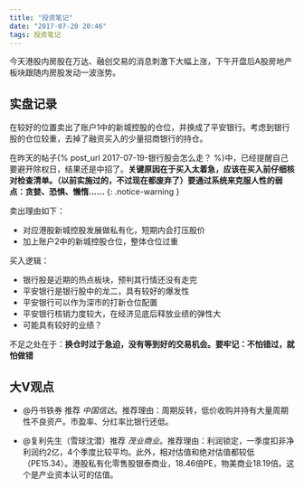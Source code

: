 ```yaml
---
title: "投资笔记"
date: "2017-07-20 20:46"
tags: 投资笔记
---
```


今天港股内房股在万达、融创交易的消息刺激下大幅上涨，下午开盘后A股房地产板块跟随内房股发动一波涨势。

## 实盘记录

在较好的位置卖出了账户1中的新城控股的仓位，并换成了平安银行。考虑到银行股的仓位较重，去掉了融资买入的少量招商银行的持仓。

在昨天的帖子{% post_url 2017-07-19-银行股会怎么走？ %}中，已经提醒自己要避开除权日，结果还是中招了。**关键原因在于买入太着急，应该在买入前仔细核对检查清单。（以前实施过的，不过现在都废弃了）要通过系统来克服人性的弱点：贪婪、恐惧、懒惰......**
{: .notice-warning }

卖出理由如下：

- 对应港股新城控股发展做私有化，短期内会打压股价
- 加上账户2中的新城控股仓位，整体仓位过重

买入逻辑：

- 银行股是近期的热点板块，预判其行情还没有走完
- 平安银行是银行股中的龙二，具有较好的爆发性
- 平安银行可以作为深市的打新仓位配置
- 平安银行核销力度较大，在经济见底后释放业绩的弹性大
- 可能具有较好的业绩？

不足之处在于：**换仓时过于急迫，没有等到好的交易机会。要牢记：不怕错过，就怕做错**

## 大V观点

- @丹书铁券 推荐 $中国信达$。推荐理由：周期反转，低价收购并持有大量周期性不良资产。市盈率、分红率比银行还低。

- @复利先生（雪球沈潜）推荐 $茂业商业$。推荐理由：利润锁定，一季度扣非净利润约2亿，4个季度比较平均。此外，相对估值和绝对估值都较低（PE15.34）。港股私有化零售股银泰商业，18.46倍PE，物美商业18.19倍。这个是产业资本认可的估值。
